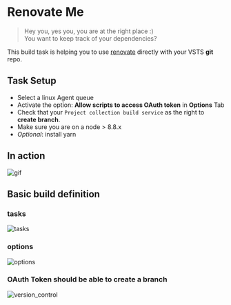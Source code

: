 # Renovate Me

> Hey you, yes you, you are at the right place :) <br>
You want to keep track of your dependencies?

This build task is helping you to use [renovate](https://github.com/singapore/renovate) directly with your VSTS **git** repo.

## Task Setup

- Select a linux Agent queue
- Activate the option: **Allow scripts to access OAuth token** in **Options** Tab
- Check that your `Project collection build service` as the right to **create branch**.
- Make sure you are on a node > 8.8.x
- _Optional_: install yarn

## In action

![gif](https://raw.githubusercontent.com/jycouet/VSTSExtensions/master/renovateMe/images/renovate_me.png)

## Basic build definition

### tasks

![tasks](https://raw.githubusercontent.com/jycouet/VSTSExtensions/master/renovateMe/images/build_tasks.png)

### options

![options](https://raw.githubusercontent.com/jycouet/VSTSExtensions/master/renovateMe/images/build_options.png)

### OAuth Token should be able to create a branch

![version_control](https://raw.githubusercontent.com/jycouet/VSTSExtensions/master/renovateMe/images/build_versioncontrol.png)
